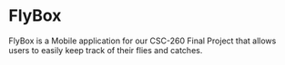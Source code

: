 # FlyBox
FlyBox is a Mobile application for our CSC-260 Final Project that allows users to easily keep track of their flies and catches.
